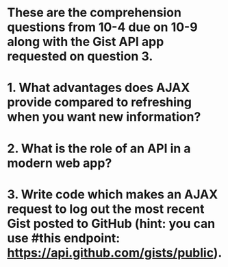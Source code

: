 # These are the comprehension questions from 10-4 due on 10-9 along with the Gist API app requested on question 3.
#
# 1. What advantages does AJAX provide compared to refreshing when you want new information?
#
# 2. What is the role of an API in a modern web app?
#
# 3. Write code which makes an AJAX request to log out the most recent Gist posted to GitHub (hint: you can use #this endpoint: https://api.github.com/gists/public).
#
#
#
#
#
#